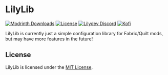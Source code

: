 # LilyLib

[![Modrinth Downloads](https://img.shields.io/modrinth/dt/lilylib?color=00AF5C&label=downloads&style=flat-square&logo=modrinth)](https://modrinth.com/mod/lilylib)
[![License](https://img.shields.io/github/license/Lilydev-By-Jade/LilyLib?style=flat-square)](LICENSE)
[![Lilydev Discord](https://img.shields.io/discord/995465843364343883?color=5865F2&style=flat-square&label=discord)](https://discord.gg/TZAt4PA5av)
[![Kofi](https://badgen.net/badge/icon/kofi?icon=kofi&label=jadelily&color=pink&style=flat-square)](https://ko-fi.com/jadelily)

LilyLib is currently just a simple configuration library for
Fabric/Quilt mods, but may have more features in the future!

## License
LilyLib is licensed under the [MIT License](LICENSE).
